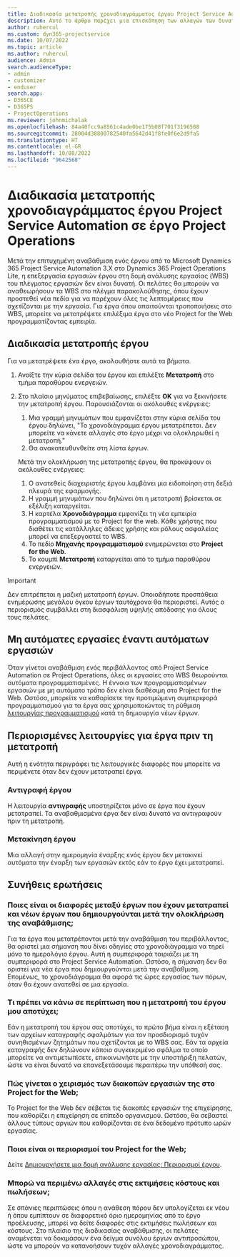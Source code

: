 ```yaml
---
title: Διαδικασία μετατροπής χρονοδιαγράμματος έργου Project Service Automation σε έργο Project Operations
description: Αυτό το άρθρο παρέχει μια επισκόπηση των αλλαγών των δυνατοτήτων για Microsoft Dynamics 365 Project Service Automation στο Dynamics 365 Project Operations.
author: ruhercul
ms.custom: dyn365-projectservice
ms.date: 10/07/2022
ms.topic: article
ms.author: ruhercul
audience: Admin
search.audienceType:
- admin
- customizer
- enduser
search.app:
- D365CE
- D365PS
- ProjectOperations
ms.reviewer: johnmichalak
ms.openlocfilehash: 84a40fcc9a8561c4ade0be175b08f701f3196508
ms.sourcegitcommit: 28004d38800782540fa5642d41f8fe0f6e2d9fa5
ms.translationtype: HT
ms.contentlocale: el-GR
ms.lasthandoff: 10/08/2022
ms.locfileid: "9642568"
---
```

# <a name="project-service-automation-to-project-operations-project-scheduling-conversion-process"></a>Διαδικασία μετατροπής χρονοδιαγράμματος έργου Project Service Automation σε έργο Project Operations

Μετά την επιτυχημένη αναβάθμιση ενός έργου από το Microsoft Dynamics 365 Project Service Automation 3.X στο Dynamics 365 Project Operations Lite, η επεξεργασία εργασιών έργου στη δομή ανάλυσης εργασίας (WBS) του πλέγματος εργασιών δεν είναι δυνατή. Οι πελάτες θα μπορούν να αναθεωρήσουν τα WBS στο πλέγμα παρακολούθησης, όπου έχουν προστεθεί νέα πεδία για να παρέχουν όλες τις λεπτομέρειες που σχετίζονται με την εργασία. Για έργα όπου απαιτούνται τροποποιήσεις στο WBS, μπορείτε να μετατρέψετε επιλέξιμα έργα στο νέο Project for the Web προγραμματίζοντας εμπειρία.

## <a name="project-conversion-process"></a>Διαδικασία μετατροπής έργου

Για να μετατρέψετε ένα έργο, ακολουθήστε αυτά τα βήματα.

1. Ανοίξτε την κύρια σελίδα του έργου και επιλέξτε **Μετατροπή** στο τμήμα παραθύρου ενεργειών.
1. Στο πλαίσιο μηνύματος επιβεβαίωσης, επιλέξτε **OK** για να ξεκινήσετε την μετατροπή έργου. Παρουσιάζονται οι ακόλουθες ενέργειες:

    1. Μια γραμμή μηνυμάτων που εμφανίζεται στην κύρια σελίδα του έργου δηλώνει, "Το χρονοδιάγραμμα έργου μετατρέπεται. Δεν μπορείτε να κάνετε αλλαγές στο έργο μέχρι να ολοκληρωθεί η μετατροπή."
    1. Θα ανακατευθυνθείτε στη λίστα έργων.

    Μετά την ολοκλήρωση της μετατροπής έργου, θα προκύψουν οι ακόλουθες ενέργειες:

    1. Ο ανατεθείς διαχειριστής έργου λαμβάνει μια ειδοποίηση στη δεξιά πλευρά της εφαρμογής.
    1. Η γραμμή μηνυμάτων που δηλώνει ότι η μετατροπή βρίσκεται σε εξέλιξη καταργείται.
    1. Η καρτέλα **Χρονοδιάγραμμα** εμφανίζει τη νέα εμπειρία προγραμματισμού με το Project for the web. Κάθε χρήστης που διαθέτει τις κατάλληλες άδειες χρήσης και ρόλους ασφαλείας μπορεί να επεξεργαστεί το WBS.
    1. Το πεδίο **Μηχανής προγραμματισμού** ενημερώνεται στο **Project for the Web**.
    1. Το κουμπί **Μετατροπή** καταργείται από το τμήμα παραθύρου ενεργειών.

> [!IMPORTANT]
> Δεν επιτρέπεται η μαζική μετατροπή έργων. Οποιαδήποτε προσπάθεια ενημέρωσης μεγάλου όγκου έργων ταυτόχρονα θα περιοριστεί. Αυτός ο περιορισμός συμβάλλει στη διασφάλιση υψηλής απόδοσης για όλους τους πελάτες.

## <a name="manual-tasks-vs-automatic-tasks"></a>Μη αυτόματες εργασίες έναντι αυτόματων εργασιών

Όταν γίνεται αναβάθμιση ενός περιβάλλοντος από Project Service Automation σε Project Operations, όλες οι εργασίες στο WBS θεωρούνται αυτόματα προγραμματισμένες. Η έννοια των προγραμματισμένων εργασιών με μη αυτόματο τρόπο δεν είναι διαθέσιμη στο Project for the Web. Ωστόσο, μπορείτε να καθορίσετε την προτιμώμενη συμπεριφορά προγραμματισμού για τα έργα σας χρησιμοποιώντας τη ρύθμιση [λειτουργίας προγραμματισμού](/project-management/scheduling-modes.md) κατά τη δημιουργία νέων έργων.

## <a name="restricted-operations-for-pre-conversion-projects"></a>Περιορισμένες λειτουργίες για έργα πριν τη μετατροπή

Αυτή η ενότητα περιγράφει τις λειτουργικές διαφορές που μπορείτε να περιμένετε όταν δεν έχουν μετατραπεί έργα.

### <a name="copy-project"></a>Αντιγραφή έργου

Η λειτουργία **αντιγραφής** υποστηρίζεται μόνο σε έργα που έχουν μετατραπεί. Τα αναβαθμισμένα έργα δεν είναι δυνατό να αντιγραφούν πριν τη μετατροπή.

### <a name="move-project"></a>Μετακίνηση έργου

Μια αλλαγή στην ημερομηνία έναρξης ενός έργου δεν μετακινεί αυτόματα την έναρξη των εργασιών εκτός εάν το έργο έχει μετατραπεί.

## <a name="frequently-asked-questions"></a>Συνήθεις ερωτήσεις

### <a name="what-are-the-differences-between-converted-projects-and-new-projects-that-are-created-after-the-upgrade-has-been-completed"></a>Ποιες είναι οι διαφορές μεταξύ έργων που έχουν μετατραπεί και νέων έργων που δημιουργούνται μετά την ολοκλήρωση της αναβάθμισης;

Για τα έργα που μετατρέπονται μετά την αναβάθμιση του περιβάλλοντος, θα οριστεί μια σήμανση που δίνει οδηγίες στο χρονοδιάγραμμα να τηρεί μόνο το ημερολόγιο έργου. Αυτή η συμπεριφορά ταιριάζει με τη συμπεριφορά στο Project Service Automation. Ωστόσο, η σήμανση δεν θα οριστεί για νέα έργα που δημιουργούνται μετά την αναβάθμιση. Επομένως, το χρονοδιάγραμμα θα αφορά τις ώρες εργασίας των πόρων, όταν θα έχουν ανατεθεί σε μια εργασία.

### <a name="what-should-i-do-if-my-project-fails-to-be-converted"></a>Τι πρέπει να κάνω σε περίπτωση που η μετατροπή του έργου μου αποτύχει;

Εάν η μετατροπή του έργου σας αποτύχει, το πρώτο βήμα είναι η εξέταση των αρχείων καταγραφής σφαλμάτων για τον προσδιορισμό τυχόν συνηθισμένων ζητημάτων που σχετίζονται με το WBS σας. Εάν τα αρχεία καταγραφής δεν δηλώνουν κάποιο συγκεκριμένο σφάλμα το οποίο μπορείτε να αντιμετωπίσετε, επικοινωνήστε με την υποστήριξη πελατών, ώστε να είναι δυνατό να επανεξετάσουμε περαιτέρω την υπόθεσή σας.

### <a name="how-are-business-closures-handled-in-project-for-the-web"></a>Πώς γίνεται ο χειρισμός των διακοπών εργασιών της στο Project for the Web;

Το Project for the Web δεν σέβεται τις διακοπές εργασιών της επιχείρησης, που καθορίζει η επιχείρηση σε επίπεδο οργανισμού. Ωστόσο, θα σεβαστεί άλλους τύπους αργιών που καθορίζονται σε ένα δεδομένο πρότυπο ωρών εργασίας.

### <a name="what-are-the-limitations-of-project-for-the-web"></a>Ποιοι είναι οι περιορισμοί του Project for the Web;

Δείτε [Δημιουργήσετε μια δομή ανάλυσης εργασίας: Περιορισμοί έργου](/project-management/create-wbs#project-limitations.md).

### <a name="can-i-expect-changes-to-my-cost-and-sales-estimates"></a>Μπορώ να περιμένω αλλαγές στις εκτιμήσεις κόστους και πωλήσεων;

Σε σπάνιες περιπτώσεις όπου η ανάθεση πόρου δεν υπολογίζεται εκ νέου ή όπου εμπίπτουν σε διαφορετικό όριο ημερομηνίας από το έργο προέλευσης, μπορεί να δείτε διαφορές στις εκτιμήσεις πωλήσεων και κόστους. Στο πλαίσιο της διαδικασίας αναβάθμισης, οι πελάτες αναμένεται να δοκιμάσουν ένα δείγμα συνόλου έργων αντιπροσώπου, ώστε να μπορούν να κατανοήσουν τυχόν αλλαγές χρονοδιαγράμματος.
